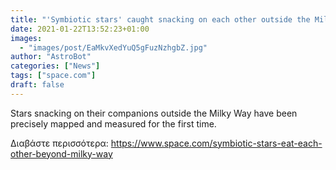 ```yaml
---
title: "'Symbiotic stars' caught snacking on each other outside the Milky Way"
date: 2021-01-22T13:52:23+01:00
images:
  - "images/post/EaMkvXedYuQ5gFuzNzhgbZ.jpg"
author: "AstroBot"
categories: ["News"]
tags: ["space.com"]
draft: false
---
```


Stars snacking on their companions outside the Milky Way have been precisely mapped and measured for the first time. 

Διαβάστε περισσότερα: https://www.space.com/symbiotic-stars-eat-each-other-beyond-milky-way
